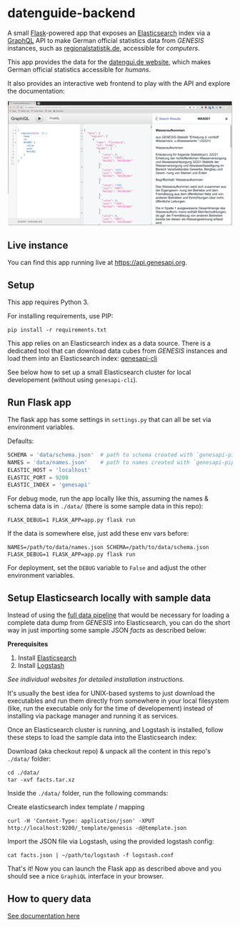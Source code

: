 # datenguide-backend

A small [Flask](http://flask.pocoo.org/)-powered app that exposes an
[Elasticsearch](https://www.elastic.co/products/elasticsearch) index via a
[GraphQL](https://graphql.org/) API to make German official statistics data 
from *GENESIS* instances, such as 
[regionalstatistik.de](https://www.regionalstatistik.de), accessible for
*computers*.

This app provides the data for the [datengui.de website](https://datengui.de),
which makes German official statistics accessible for *humans*.

It also provides an interactive web frontend to play with the API and
explore the documentation:

![graphiql screenshot](img/graphiql.png)

## Live instance

You can find this app running live at https://api.genesapi.org.

## Setup

This app requires Python 3.

For installing requirements, use PIP:

    pip install -r requirements.txt

This app relies on an Elasticsearch index as a data source. There is a dedicated 
tool that can download data cubes from *GENESIS* instances and load them into an 
Elasticsearch index: [genesapi-cli](https://github.com/datenguide/genesapi-cli)

See below how to set up a small Elasticsearch cluster for local developement
(without using `genesapi-cli`).

## Run Flask app

The flask app has some settings in `settings.py` that can all be set via
environment variables.

Defaults:

```python
SCHEMA = 'data/schema.json'  # path to schema created with `genesapi-pipeline`
NAMES = 'data/names.json'    # path to names created with `genesapi-pipeline`
ELASTIC_HOST = 'localhost'
ELASTIC_PORT = 9200
ELASTIC_INDEX = 'genesapi'
```

For debug mode, run the app locally like this, assuming the names & schema
data is in `./data/` (there is some sample data in this repo):

    FLASK_DEBUG=1 FLASK_APP=app.py flask run

If the data is somewhere else, just add these env vars before:

    NAMES=/path/to/data/names.json SCHEMA=/path/to/data/schema.json FLASK_DEBUG=1 FLASK_APP=app.py flask run

For deployment, set the `DEBUG` variable to `False` and adjust the other 
environment variables.

## Setup Elasticsearch locally with sample data

Instead of using the [full data
pipeline](https://github.com/datenguide/genesapi-cli) that would be necessary
for loading a complete data dump from *GENESIS* into Elasticsearch, you can do
the short way in just importing some sample JSON *facts* as described below:

**Prerequisites**

1. Install [Elasticsearch](https://www.elastic.co/downloads/elasticsearch)
2. Install [Logstash](https://www.elastic.co/downloads/logstash)

*See individual websites for detailed installation instructions.*

It's usually the best idea for UNIX-based systems to just download the
executables and run them directly from somewhere in your local filesystem
(like, run the executable only for the time of developement) instead of
installing via package manager and running it as services.

Once an Elasticsearch cluster is running, and Logstash is installed, follow
these steps to load the sample data into the Elasticsearch index:

Download (aka checkout repo) & unpack all the content in this repo's `./data/`
folder:

    cd ./data/
    tar -xvf facts.tar.xz

Inside the `./data/` folder, run the following commands:

Create elasticsearch index template / mapping

    curl -H 'Content-Type: application/json' -XPUT http://localhost:9200/_template/genesis -d@template.json

Import the JSON file via Logstash, using the provided logstash config:

    cat facts.json | ~/path/to/logstash -f logstash.conf

That's it! Now you can launch the Flask app as described above and you should see a
nice `GraphiQL` interface in your browser.

## How to query data

[See documentation here](https://github.com/datenguide/datenguide/blob/master/docs/_api-docs/api_docs.md)
